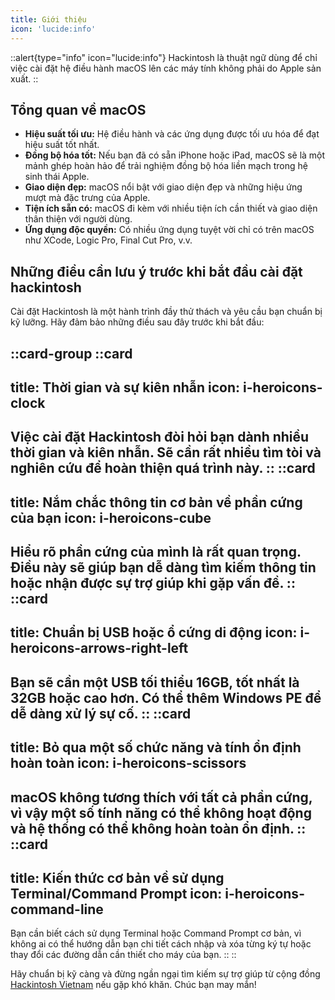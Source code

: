 ```yaml
---
title: Giới thiệu
icon: 'lucide:info'
---
```


::alert{type="info" icon="lucide:info"}
  Hackintosh là thuật ngữ dùng để chỉ việc cài đặt hệ điều hành macOS lên các máy tính không phải do Apple sản xuất.
::

## Tổng quan về macOS

- **Hiệu suất tối ưu:** Hệ điều hành và các ứng dụng được tối ưu hóa để đạt hiệu suất tốt nhất.
- **Đồng bộ hóa tốt:** Nếu bạn đã có sẵn iPhone hoặc iPad, macOS sẽ là một mảnh ghép hoàn hảo để trải nghiệm đồng bộ hóa liền mạch trong hệ sinh thái Apple.
- **Giao diện đẹp:** macOS nổi bật với giao diện đẹp và những hiệu ứng mượt mà đặc trưng của Apple.
- **Tiện ích sẵn có:** macOS đi kèm với nhiều tiện ích cần thiết và giao diện thân thiện với người dùng.
- **Ứng dụng độc quyền:** Có nhiều ứng dụng tuyệt vời chỉ có trên macOS như XCode, Logic Pro, Final Cut Pro, v.v.

## Những điều cần lưu ý trước khi bắt đầu cài đặt hackintosh

Cài đặt Hackintosh là một hành trình đầy thử thách và yêu cầu bạn chuẩn bị kỹ lưỡng. Hãy đảm bảo những điều sau đây trước khi bắt đầu:

::card-group
  ::card
  ---
  title: Thời gian và sự kiên nhẫn
  icon: i-heroicons-clock
  ---
  Việc cài đặt Hackintosh đòi hỏi bạn dành nhiều thời gian và kiên nhẫn. Sẽ cần rất nhiều tìm tòi và nghiên cứu để hoàn thiện quá trình này.
  ::
  ::card
  ---
  title: Nắm chắc thông tin cơ bản về phần cứng của bạn
  icon: i-heroicons-cube
  ---
  Hiểu rõ phần cứng của mình là rất quan trọng. Điều này sẽ giúp bạn dễ dàng tìm kiếm thông tin hoặc nhận được sự trợ giúp khi gặp vấn đề.
  ::
  ::card
  ---
  title: Chuẩn bị USB hoặc ổ cứng di động
  icon: i-heroicons-arrows-right-left
  ---
  Bạn sẽ cần một USB tối thiểu 16GB, tốt nhất là 32GB hoặc cao hơn. Có thể thêm Windows PE để dễ dàng xử lý sự cố. 
  ::
  ::card
  ---
  title: Bỏ qua một số chức năng và tính ổn định hoàn toàn
  icon: i-heroicons-scissors
  ---
  macOS không tương thích với tất cả phần cứng, vì vậy một số tính năng có thể không hoạt động và hệ thống có thể không hoàn toàn ổn định.
  ::
  ::card
  ---
  title: Kiến thức cơ bản về sử dụng Terminal/Command Prompt
  icon: i-heroicons-command-line
  ---
  Bạn cần biết cách sử dụng Terminal hoặc Command Prompt cơ bản, vì không ai có thể hướng dẫn bạn chi tiết cách nhập và xóa từng ký tự hoặc thay đổi các đường dẫn cần thiết cho máy của bạn.
  ::
::

Hãy chuẩn bị kỹ càng và đừng ngần ngại tìm kiếm sự trợ giúp từ cộng đồng [Hackintosh Vietnam](https://www.facebook.com/groups/hackintoshPC/) nếu gặp khó khăn. Chúc bạn may mắn!
